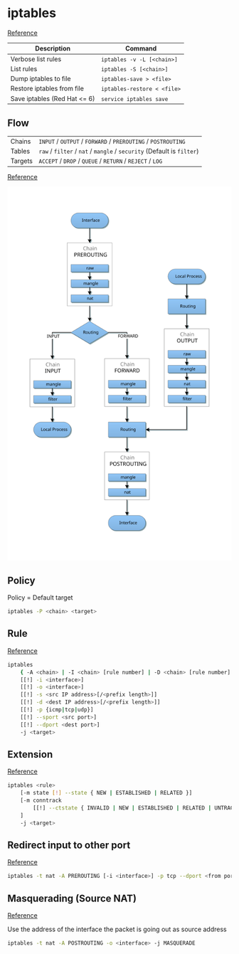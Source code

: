 # iptables

[Reference](https://wiki.archlinux.org/index.php/iptables)

| Description | Command |
| - | - |
| Verbose list rules | `iptables -v -L [<chain>]` |
| List rules | `iptables -S [<chain>]` |
| Dump iptables to file | `iptables-save > <file>` |
| Restore iptables from file | `iptables-restore < <file>` |
| Save iptables (Red Hat <= 6) | `service iptables save` |

## Flow

|  |  |
| - | - |
| Chains | `INPUT` / `OUTPUT` / `FORWARD` / `PREROUTING` / `POSTROUTING` |
| Tables | `raw` / `filter` / `nat` / `mangle` / `security` (Default is `filter`) |
| Targets | `ACCEPT` / `DROP` / `QUEUE` / `RETURN` / `REJECT` / `LOG` |

[Reference](https://stuffphilwrites.com/2014/09/iptables-processing-flowchart/)

![iptables flow chart](img/iptables.svg ':class=stroke')

## Policy

Policy = Default target

```bash
iptables -P <chain> <target>
```

## Rule

[Reference](https://www.netfilter.org/documentation/HOWTO/packet-filtering-HOWTO-7.html)

```bash
iptables 
    { -A <chain> | -I <chain> [rule number] | -D <chain> [rule number] }
    [[!] -i <interface>]
    [[!] -o <interface>]
    [[!] -s <src IP address>[/<prefix length>]]
    [[!] -d <dest IP address>[/<prefix length>]]
    [[!] -p {icmp|tcp|udp}]
    [[!] --sport <src port>]
    [[!] --dport <dest port>]
    -j <target>
```

## Extension

[Reference](http://ipset.netfilter.org/iptables-extensions.man.html)

```bash
iptables <rule>
    [-m state [!] --state { NEW | ESTABLISHED | RELATED }]
    [-m conntrack 
        [[!] --ctstate { INVALID | NEW | ESTABLISHED | RELATED | UNTRACKED | SNAT | DNAT }]
    ]
    -j <target>
```

## Redirect input to other port

[Reference](https://www.netfilter.org/documentation/HOWTO/NAT-HOWTO-6.html)

```bash
iptables -t nat -A PREROUTING [-i <interface>] -p tcp --dport <from port> -j REDIRECT --to-port <to port>
```

## Masquerading (Source NAT)

[Reference](https://www.netfilter.org/documentation/HOWTO/NAT-HOWTO-6.html)

Use the address of the interface the packet is going out as source address

```bash
iptables -t nat -A POSTROUTING -o <interface> -j MASQUERADE
```
